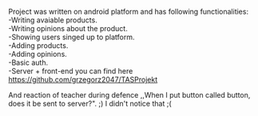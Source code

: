 Project was written on android platform and has following functionalities: <br />
 -Writing avaiable products.<br />
 -Writing opinions about the product.<br />
 -Showing users singed up to platform.<br />
 -Adding products.<br />
 -Adding opinions.<br />
 -Basic auth.<br />
 -Server + front-end you can find here https://github.com/grzegorz2047/TASProjekt

And reaction of teacher during defence ,,When I put button called button, does it be sent to server?". ;)
I didn't notice that ;(
